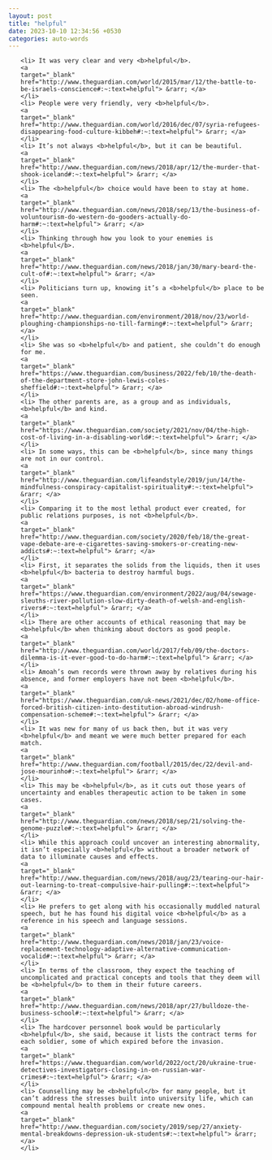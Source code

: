 ```yaml
---
layout: post
title: "helpful"
date: 2023-10-10 12:34:56 +0530
categories: auto-words
---
```

<ol>

    <li> It was very clear and very <b>helpful</b>.
    <a 
    target="_blank" 
    href="http://www.theguardian.com/world/2015/mar/12/the-battle-to-be-israels-conscience#:~:text=helpful"> &rarr; </a>
    </li>
    <li> People were very friendly, very <b>helpful</b>.
    <a 
    target="_blank" 
    href="http://www.theguardian.com/world/2016/dec/07/syria-refugees-disappearing-food-culture-kibbeh#:~:text=helpful"> &rarr; </a>
    </li>
    <li> It’s not always <b>helpful</b>, but it can be beautiful.
    <a 
    target="_blank" 
    href="http://www.theguardian.com/news/2018/apr/12/the-murder-that-shook-iceland#:~:text=helpful"> &rarr; </a>
    </li>
    <li> The <b>helpful</b> choice would have been to stay at home.
    <a 
    target="_blank" 
    href="http://www.theguardian.com/news/2018/sep/13/the-business-of-voluntourism-do-western-do-gooders-actually-do-harm#:~:text=helpful"> &rarr; </a>
    </li>
    <li> Thinking through how you look to your enemies is <b>helpful</b>.
    <a 
    target="_blank" 
    href="http://www.theguardian.com/news/2018/jan/30/mary-beard-the-cult-of#:~:text=helpful"> &rarr; </a>
    </li>
    <li> Politicians turn up, knowing it’s a <b>helpful</b> place to be seen.
    <a 
    target="_blank" 
    href="http://www.theguardian.com/environment/2018/nov/23/world-ploughing-championships-no-till-farming#:~:text=helpful"> &rarr; </a>
    </li>
    <li> She was so <b>helpful</b> and patient, she couldn’t do enough for me.
    <a 
    target="_blank" 
    href="https://www.theguardian.com/business/2022/feb/10/the-death-of-the-department-store-john-lewis-coles-sheffield#:~:text=helpful"> &rarr; </a>
    </li>
    <li> The other parents are, as a group and as individuals, <b>helpful</b> and kind.
    <a 
    target="_blank" 
    href="https://www.theguardian.com/society/2021/nov/04/the-high-cost-of-living-in-a-disabling-world#:~:text=helpful"> &rarr; </a>
    </li>
    <li> In some ways, this can be <b>helpful</b>, since many things are not in our control.
    <a 
    target="_blank" 
    href="http://www.theguardian.com/lifeandstyle/2019/jun/14/the-mindfulness-conspiracy-capitalist-spirituality#:~:text=helpful"> &rarr; </a>
    </li>
    <li> Comparing it to the most lethal product ever created, for public relations purposes, is not <b>helpful</b>.
    <a 
    target="_blank" 
    href="http://www.theguardian.com/society/2020/feb/18/the-great-vape-debate-are-e-cigarettes-saving-smokers-or-creating-new-addicts#:~:text=helpful"> &rarr; </a>
    </li>
    <li> First, it separates the solids from the liquids, then it uses <b>helpful</b> bacteria to destroy harmful bugs.
    <a 
    target="_blank" 
    href="https://www.theguardian.com/environment/2022/aug/04/sewage-sleuths-river-pollution-slow-dirty-death-of-welsh-and-english-rivers#:~:text=helpful"> &rarr; </a>
    </li>
    <li> There are other accounts of ethical reasoning that may be <b>helpful</b> when thinking about doctors as good people.
    <a 
    target="_blank" 
    href="http://www.theguardian.com/world/2017/feb/09/the-doctors-dilemma-is-it-ever-good-to-do-harm#:~:text=helpful"> &rarr; </a>
    </li>
    <li> Amoah’s own records were thrown away by relatives during his absence, and former employers have not been <b>helpful</b>.
    <a 
    target="_blank" 
    href="https://www.theguardian.com/uk-news/2021/dec/02/home-office-forced-british-citizen-into-destitution-abroad-windrush-compensation-scheme#:~:text=helpful"> &rarr; </a>
    </li>
    <li> It was new for many of us back then, but it was very <b>helpful</b> and meant we were much better prepared for each match.
    <a 
    target="_blank" 
    href="http://www.theguardian.com/football/2015/dec/22/devil-and-jose-mourinho#:~:text=helpful"> &rarr; </a>
    </li>
    <li> This may be <b>helpful</b>, as it cuts out those years of uncertainty and enables therapeutic action to be taken in some cases.
    <a 
    target="_blank" 
    href="http://www.theguardian.com/news/2018/sep/21/solving-the-genome-puzzle#:~:text=helpful"> &rarr; </a>
    </li>
    <li> While this approach could uncover an interesting abnormality, it isn’t especially <b>helpful</b> without a broader network of data to illuminate causes and effects.
    <a 
    target="_blank" 
    href="http://www.theguardian.com/news/2018/aug/23/tearing-our-hair-out-learning-to-treat-compulsive-hair-pulling#:~:text=helpful"> &rarr; </a>
    </li>
    <li> He prefers to get along with his occasionally muddled natural speech, but he has found his digital voice <b>helpful</b> as a reference in his speech and language sessions.
    <a 
    target="_blank" 
    href="http://www.theguardian.com/news/2018/jan/23/voice-replacement-technology-adaptive-alternative-communication-vocalid#:~:text=helpful"> &rarr; </a>
    </li>
    <li> In terms of the classroom, they expect the teaching of uncomplicated and practical concepts and tools that they deem will be <b>helpful</b> to them in their future careers.
    <a 
    target="_blank" 
    href="http://www.theguardian.com/news/2018/apr/27/bulldoze-the-business-school#:~:text=helpful"> &rarr; </a>
    </li>
    <li> The hardcover personnel book would be particularly <b>helpful</b>, she said, because it lists the contract terms for each soldier, some of which expired before the invasion.
    <a 
    target="_blank" 
    href="https://www.theguardian.com/world/2022/oct/20/ukraine-true-detectives-investigators-closing-in-on-russian-war-crimes#:~:text=helpful"> &rarr; </a>
    </li>
    <li> Counselling may be <b>helpful</b> for many people, but it can’t address the stresses built into university life, which can compound mental health problems or create new ones.
    <a 
    target="_blank" 
    href="http://www.theguardian.com/society/2019/sep/27/anxiety-mental-breakdowns-depression-uk-students#:~:text=helpful"> &rarr; </a>
    </li>